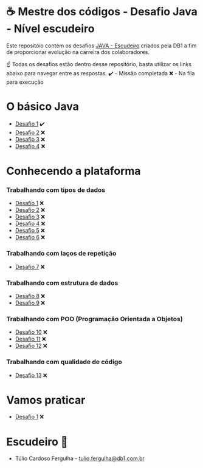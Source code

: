# ☕ Mestre dos códigos - Desafio Java - Nível escudeiro

Este repositóio contém os desafios [JAVA - Escudeiro](https://db1group.github.io/mestre-dos-codigos/#/java) criados pela DB1 a fim de proporcionar evolução na carreira dos colaboradores.

  ☝ Todas os desafios estão dentro desse repositório, basta utilizar os links abaixo para navegar entre as respostas.
  ✔️ - Missão completada
  ❌ - Na fila para execução

# O básico Java

* [Desafio 1]() ✔️
* [Desafio 2]() ❌
* [Desafio 3]() ❌
* [Desafio 4]() ❌

# Conhecendo a plataforma

### Trabalhando com tipos de dados
* [Desafio 1]() ❌
* [Desafio 2]() ❌
* [Desafio 3]() ❌
* [Desafio 4]() ❌
* [Desafio 5]() ❌
* [Desafio 6]() ❌

### Trabalhando com laços de repetição
* [Desafio 7]() ❌

### Trabalhando com estrutura de dados
* [Desafio 8]() ❌
* [Desafio 9]() ❌

### Trabalhando com POO (Programação Orientada a Objetos)
* [Desafio 10]() ❌
* [Desafio 11]() ❌
* [Desafio 12]() ❌

### Trabalhando com qualidade de código
* [Desafio 13]() ❌

# Vamos praticar
* [Desafio 1]() ❌


# Escudeiro 🔰
* Túlio Cardoso Fergulha - <tulio.fergulha@db1.com.br>
